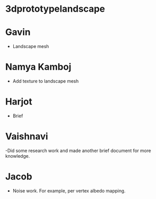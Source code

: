 # 3dprototypelandscape

# Gavin
- Landscape mesh

# Namya Kamboj
- Add texture to landscape mesh

# Harjot
- Brief

# Vaishnavi
 -Did some research work and made another brief document for more knowledge.

# Jacob
- Noise work. For example, per vertex albedo mapping.
